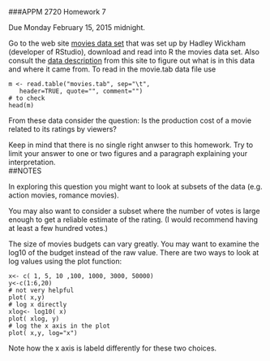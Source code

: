 ###APPM 2720 Homework 7

Due Monday February 15, 2015 midnight. 

Go to the web site [movies data set](http://had.co.nz/data/movies) that was set up by Hadley Wickham (developer of RStudio), download and read into R the movies data set. 
Also consult the [data description](http://had.co.nz/data/movies/description.pdf) from this site to figure out what is in this data and where it came from. 
To read in the movie.tab data file use 

````
m <- read.table("movies.tab", sep="\t",
   header=TRUE, quote="", comment="")
# to check 
head(m)
````

From these data consider the question: Is the production cost of a movie related to its ratings by viewers?

Keep in mind that there is no single right anwser to this homework. Try to limit your answer to one or two figures and a paragraph explaining your interpretation.  
##NOTES

In exploring this question you might want to look at subsets of the data (e.g. action movies, romance movies).

You may also want to consider a subset where the number of votes is large enough to get a reliable estimate of the rating. (I would recommend having at least a few hundred votes.)

The size of movies budgets can vary greatly. You may want to examine the log10 of the budget instead of the raw value. There are two ways to look at log values using the plot function:

````
x<- c( 1, 5, 10 ,100, 1000, 3000, 50000)
y<-c(1:6,20)
# not very helpful
plot( x,y) 
# log x directly
xlog<- log10( x)
plot( xlog, y)
# log the x axis in the plot
plot( x,y, log="x")
````
Note how the x axis is labeld differently for these two 
choices. 



 







